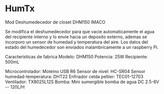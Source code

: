 # HumTx
Mod Deshumedecedor de closet DHM150 IMACO

Se modifica el deshumedecedor para que vacie automaticamente el agua del recipiente interno y lo envie hacia un deposito externo, ademas se incorporo un sensor de humedad y temperatura del aire. Los datos del estado del humedecedor son enviados inalambricamente a un raspberry Pi.

Caracteristicas de fabrica
Modelo: DHM150
Potencia: 25W
Recipiente: 500mL



Microcontrolador: Moteino USB R6
Sensor de nivel: HC-SR04
Sensor humedad-temperatura: DHT22
Enfriador celda peltier: TEC01-12703
Ventilador: TX8025L12S
Bomba: Mini sumergible bomba de agua DC 2.5-6V -- 120L/H

